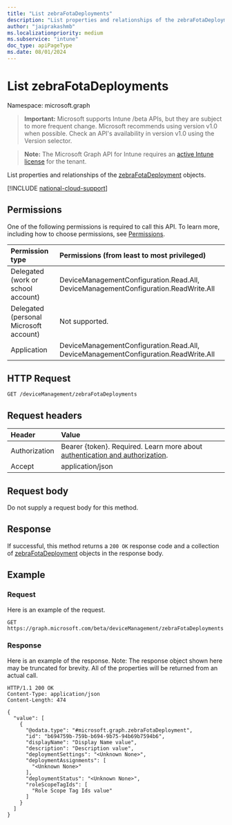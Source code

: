 ```yaml
---
title: "List zebraFotaDeployments"
description: "List properties and relationships of the zebraFotaDeployment objects."
author: "jaiprakashmb"
ms.localizationpriority: medium
ms.subservice: "intune"
doc_type: apiPageType
ms.date: 08/01/2024
---
```


# List zebraFotaDeployments

Namespace: microsoft.graph

> **Important:** Microsoft supports Intune /beta APIs, but they are subject to more frequent change. Microsoft recommends using version v1.0 when possible. Check an API's availability in version v1.0 using the Version selector.

> **Note:** The Microsoft Graph API for Intune requires an [active Intune license](https://go.microsoft.com/fwlink/?linkid=839381) for the tenant.

List properties and relationships of the [zebraFotaDeployment](../resources/intune-androidfotaservice-zebrafotadeployment.md) objects.

[!INCLUDE [national-cloud-support](../../includes/all-clouds.md)]

## Permissions
One of the following permissions is required to call this API. To learn more, including how to choose permissions, see [Permissions](/graph/permissions-reference).

|Permission type|Permissions (from least to most privileged)|
|:---|:---|
|Delegated (work or school account)|DeviceManagementConfiguration.Read.All, DeviceManagementConfiguration.ReadWrite.All|
|Delegated (personal Microsoft account)|Not supported.|
|Application|DeviceManagementConfiguration.Read.All, DeviceManagementConfiguration.ReadWrite.All|

## HTTP Request
<!-- {
  "blockType": "ignored"
}
-->
``` http
GET /deviceManagement/zebraFotaDeployments
```

## Request headers
|Header|Value|
|:---|:---|
|Authorization|Bearer {token}. Required. Learn more about [authentication and authorization](/graph/auth/auth-concepts).|
|Accept|application/json|

## Request body
Do not supply a request body for this method.

## Response
If successful, this method returns a `200 OK` response code and a collection of [zebraFotaDeployment](../resources/intune-androidfotaservice-zebrafotadeployment.md) objects in the response body.

## Example

### Request
Here is an example of the request.
``` http
GET https://graph.microsoft.com/beta/deviceManagement/zebraFotaDeployments
```

### Response
Here is an example of the response. Note: The response object shown here may be truncated for brevity. All of the properties will be returned from an actual call.
``` http
HTTP/1.1 200 OK
Content-Type: application/json
Content-Length: 474

{
  "value": [
    {
      "@odata.type": "#microsoft.graph.zebraFotaDeployment",
      "id": "b694759b-759b-b694-9b75-94b69b7594b6",
      "displayName": "Display Name value",
      "description": "Description value",
      "deploymentSettings": "<Unknown None>",
      "deploymentAssignments": [
        "<Unknown None>"
      ],
      "deploymentStatus": "<Unknown None>",
      "roleScopeTagIds": [
        "Role Scope Tag Ids value"
      ]
    }
  ]
}
```
